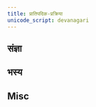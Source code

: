 ```yaml
---
title: प्रातिपदिक-प्रक्रिया
unicode_script: devanagari
---
```


## संज्ञा
<div class="spreadsheet" src="saMjJNA.toml" fullHeightWithRowsPerScreen=8></div>

## भस्य
<div class="spreadsheet" src="bhasya.toml" fullHeightWithRowsPerScreen=8></div>

## Misc
<div class="spreadsheet" src="misc.toml" fullHeightWithRowsPerScreen=8></div>
